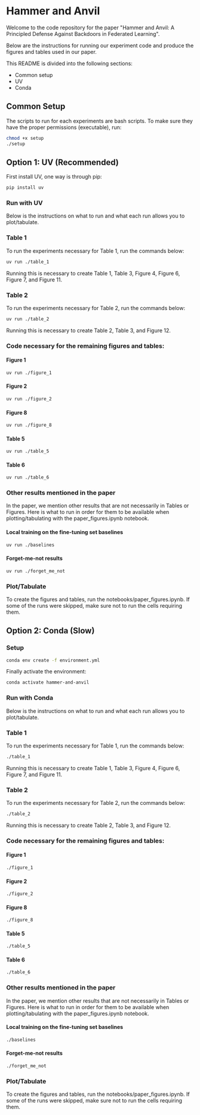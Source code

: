 # Hammer and Anvil

Welcome to the code repository for the paper "Hammer and Anvil: A Principled Defense Against Backdoors in Federated Learning".

Below are the instructions for running our experiment code and produce the figures and tables used in our paper.

This README is divided into the following sections:

- Common setup
- UV
- Conda

## Common Setup

The scripts to run for each experiments are bash scripts. To make sure they have the proper permissions (executable),
run:

```bash
chmod +x setup
./setup
```

## Option 1: UV (Recommended)

First install UV, one way is through pip:
```bash
pip install uv
```

### Run with UV
Below is the instructions on what to run and what each run allows you to plot/tabulate.

### Table 1
To run the experiments necessary for Table 1, run the commands below:

```bash
uv run ./table_1
```

Running this is necessary to create Table 1, Table 3, Figure 4, Figure 6, Figure 7, and Figure 11.


### Table 2
To run the experiments necessary for Table 2, run the commands below:

```bash
uv run ./table_2
```

Running this is necessary to create Table 2, Table 3, and Figure 12.

### Code necessary for the remaining figures and tables:

#### Figure 1

```bash
uv run ./figure_1
```

#### Figure 2

```bash
uv run ./figure_2
```

#### Figure 8

```bash
uv run ./figure_8
```

#### Table 5
```bash
uv run ./table_5
```

#### Table 6
```bash
uv run ./table_6
```

### Other results mentioned in the paper
In the paper, we mention other results that are not necessarily in Tables or Figures. Here is what to run in order for them to be available
when plotting/tabulating with the paper_figures.ipynb notebook.

#### Local training on the fine-tuning set baselines
```bash
uv run ./baselines
```

#### Forget-me-not results
```bash
uv run ./forget_me_not
```

### Plot/Tabulate
To create the figures and tables, run the notebooks/paper_figures.ipynb. If some of the runs were skipped, make sure not
to run the cells requiring them.


## Option 2: Conda (Slow)

### Setup

```bash
conda env create -f environment.yml
``` 

Finally activate the environment:

```bash
conda activate hammer-and-anvil
```

### Run with Conda
Below is the instructions on what to run and what each run allows you to plot/tabulate.

### Table 1
To run the experiments necessary for Table 1, run the commands below:

```bash
./table_1
```

Running this is necessary to create Table 1, Table 3, Figure 4, Figure 6, Figure 7, and Figure 11.


### Table 2
To run the experiments necessary for Table 2, run the commands below:

```bash
./table_2
```

Running this is necessary to create Table 2, Table 3, and Figure 12.

### Code necessary for the remaining figures and tables:

#### Figure 1

```bash
./figure_1
```

#### Figure 2

```bash
./figure_2
```

#### Figure 8

```bash
./figure_8
```

#### Table 5
```bash
./table_5
```

#### Table 6
```bash
./table_6
```

### Other results mentioned in the paper
In the paper, we mention other results that are not necessarily in Tables or Figures. Here is what to run in order for them to be available
when plotting/tabulating with the paper_figures.ipynb notebook.

#### Local training on the fine-tuning set baselines
```bash
./baselines
```

#### Forget-me-not results
```bash
./forget_me_not
```

### Plot/Tabulate
To create the figures and tables, run the notebooks/paper_figures.ipynb. If some of the runs were skipped, make sure not
to run the cells requiring them.

